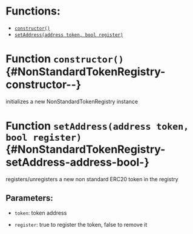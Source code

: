 

# Functions:
- [`constructor()`](#NonStandardTokenRegistry-constructor--)
- [`setAddress(address token, bool register)`](#NonStandardTokenRegistry-setAddress-address-bool-)


# Function `constructor()` {#NonStandardTokenRegistry-constructor--}
initializes a new NonStandardTokenRegistry instance
# Function `setAddress(address token, bool register)` {#NonStandardTokenRegistry-setAddress-address-bool-}
registers/unregisters a new non standard ERC20 token in the registry

## Parameters:
- `token`:    token address

- `register`: true to register the token, false to remove it

